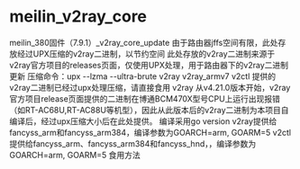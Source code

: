 # meilin_v2ray_core
 meilin_380固件（7.9.1）_v2ray_core_update
由于路由器jffs空间有限，此处存放经过UPX压缩的v2ray二进制，以节约空间
此处存放的v2ray二进制来源于v2ray官方项目的releases页面，仅使用UPX处理，用于路由器下的v2ray二进制更新
压缩命令：upx --lzma --ultra-brute v2ray v2ray_armv7 v2ctl
提供的v2ray二进制已经过upx处理压缩，请直接食用
v2ray 从v4.21.0版本开始，v2ray官方项目release页面提供的二进制在博通BCM470X型号CPU上运行出现报错（如RT-AC68U,RT-AC88U等机型），因此从此版本后的v2ray二进制为本项目自编译后，经过upx压缩大小后在此处提供。
编译采用go version 
v2ray提供给fancyss_arm和fancyss_arm384，编译参数为GOARCH=arm, GOARM=5
v2ctl提供给fancyss_arm、fancyss_arm384和fancyss_hnd，，编译参数为GOARCH=arm, GOARM=5
食用方法

